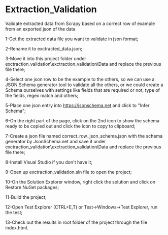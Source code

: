 # Extraction_Validation
Validate extracted data from Scrapy based on a correct row of example from an exported json of the data

1-Get the extracted data file you want to validate in json format;

2-Rename it to exctracted_data.json;

3-Move it into this project folder under exctraction_validation\exctraction_validation\Data and replace the previous file there;

4-Select one json row to be the example to the others, so we can use a JSON Schema generator tool to validate all the others, or we could create a Schema ourselves with settings like fields that are required or not, type of the fields, regex match and others;

5-Place one json entry into https://jsonschema.net and click to "Infer Schema";

6-On the right part of the page, click on the 2nd icon to show the schema ready to be copied out and click the icon to copy to clipboard;

7-Create a json file named correct_row_json_schema.json with the schema generator by JsonSchema.net and save it under exctraction_validation\exctraction_validation\Data and replace the previous file there;

8-Install Visual Studio if you don't have it;

9-Open up exctraction_validation.sln file to open the project;

10-On the Solution Explorer window, right click the solution and click on Restore NuGet packages;

11-Build the project;

12-Open Test Explorer (CTRL+E,T) or Test->Windows->Test Explorer, run the test;

13-Check out the results in root folder of the project through the file index.html.
